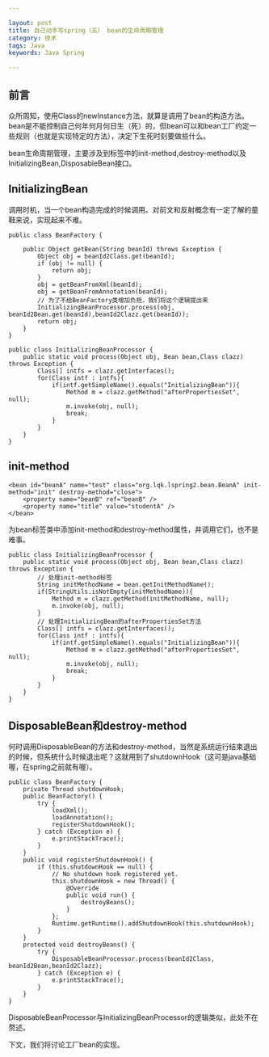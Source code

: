 ```yaml
---

layout: post
title: 自己动手写spring（五） bean的生命周期管理
category: 技术
tags: Java
keywords: Java Spring

---
```


## 前言

众所周知，使用Class的newInstance方法，就算是调用了bean的构造方法。bean是不能控制自己何年何月何日生（死）的，但bean可以和bean工厂约定一些规则（也就是实现特定的方法），决定下生死时刻要做些什么。

bean生命周期管理，主要涉及到标签中的init-method,destroy-method以及InitializingBean,DisposableBean接口。

## InitializingBean

调用时机，当一个bean构造完成的时候调用。对前文和反射概念有一定了解的童鞋来说，实现起来不难。

    public class BeanFactory {

    	public Object getBean(String beanId) throws Exception {
    		Object obj = beanId2Class.get(beanId);
    		if (obj != null) {
    			return obj;
    		}
    		obj = getBeanFromXml(beanId);
    		obj = getBeanFromAnnotation(beanId);
    		// 为了不给BeanFactory类增加负担，我们将这个逻辑提出来
    		InitializingBeanProcessor.process(obj, beanId2Bean.get(beanId),beanId2Clazz.get(beanId));
    		return obj;
    	}
    }
    
    public class InitializingBeanProcessor {
    	public static void process(Object obj, Bean bean,Class clazz) throws Exception {		
    		Class[] intfs = clazz.getInterfaces();
    		for(Class intf : intfs){
    			if(intf.getSimpleName().equals("InitializingBean")){
    				Method m = clazz.getMethod("afterPropertiesSet", null);
    				m.invoke(obj, null);
    				break;
    			}
    		}
    	}
    }

## init-method

    <bean id="beanA" name="test" class="org.lqk.lspring2.bean.BeanA" init-method="init" destroy-method="close">
		<property name="beanB" ref="beanB" />
		<property name="title" value="studentA" />
	</bean>
	
为bean标签类中添加init-method和destroy-method属性，并调用它们，也不是难事。

    public class InitializingBeanProcessor {
    	public static void process(Object obj, Bean bean,Class clazz) throws Exception {
    	    // 处理init-method标签
    		String initMethodName = bean.getInitMethodName();
    		if(StringUtils.isNotEmpty(initMethodName)){
    			Method m = clazz.getMethod(initMethodName, null);
    			m.invoke(obj, null);
    		}
    		// 处理InitializingBean的afterPropertiesSet方法
    		Class[] intfs = clazz.getInterfaces();
    		for(Class intf : intfs){
    			if(intf.getSimpleName().equals("InitializingBean")){
    				Method m = clazz.getMethod("afterPropertiesSet", null);
    				m.invoke(obj, null);
    				break;
    			}
    		}
    	}
    }
    
## DisposableBean和destroy-method

何时调用DisposableBean的方法和destroy-method，当然是系统运行结束退出的时候，但系统什么时候退出呢？这就用到了shutdownHook（这可是java基础喔，在spring之前就有喔）。

    public class BeanFactory {
        private Thread shutdownHook;
        public BeanFactory() {
    		try {
    			loadXml();
    			loadAnnotation();
    			registerShutdownHook();
    		} catch (Exception e) {
    			e.printStackTrace();
    		}
	    }
        public void registerShutdownHook() {
    		if (this.shutdownHook == null) {
    			// No shutdown hook registered yet.
    			this.shutdownHook = new Thread() {
    				@Override
    				public void run() {
    					destroyBeans();
    				}
    			};
    			Runtime.getRuntime().addShutdownHook(this.shutdownHook);
    		}
    	}
    	protected void destroyBeans() {
    		try {
    			DisposableBeanProcessor.process(beanId2Class, beanId2Bean,beanId2Clazz);
    		} catch (Exception e) {
    			e.printStackTrace();
    		}
    	}
    }
    
DisposableBeanProcessor与InitializingBeanProcessor的逻辑类似，此处不在赘述。

下文，我们将讨论工厂bean的实现。